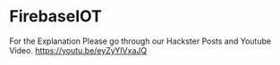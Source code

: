 # FirebaseIOT

For the Explanation Please go through our Hackster Posts and Youtube Video.
https://youtu.be/eyZyYIVxaJQ
